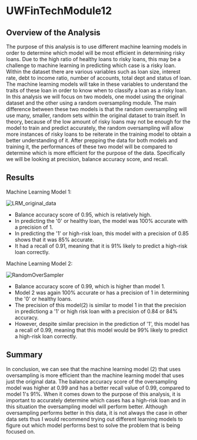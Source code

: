 # UWFinTechModule12

## Overview of the Analysis

The purpose of this analysis is to use different machine learning models in order to determine which model will be most efficient in determining risky loans. Due to the high ratio of healthy loans to risky loans, this may be a challenge to machine learning in predicting which case is a risky loan. Within the dataset there are various variables such as loan size, interest rate, debt to income ratio, number of accounts, total dept and status of loan. The machine learning models will take in these variables to understand the traits of these loan in order to know when to classify a loan as a risky loan. In this analysis we will focus on two models, one model using the original dataset and the other using a random oversampling module. The main difference between these two models is that the random oversampling will use many, smaller, random sets within the original dataset to train itself. In theory, because of the low amount of risky loans may not be enough for the model to train and predict accurately, the random oversampling will allow more instances of risky loans to be reiterate in the training model to obtain a better understanding of it. After prepping the data for both models and training it, the performances of these two model will be compared to determine which is more efficient for the purpose of the data. Specifically we will be looking at precision, balance accuracy score, and recall.


## Results


 Machine Learning Model 1:

![LRM_original_data](https://user-images.githubusercontent.com/61864923/196864994-de032bda-1d02-4642-8b51-8aff9fcab382.JPG)

  * Balance accuracy score of 0.95, which is relatively high.
  * In predicting the '0' or healthy loan, the model was 100% accurate with a precision of 1.
  * In predicting the '1' or high-risk loan, this model with a precision of 0.85 shows that it was 85% accurate.
  * It had a recall of 0.91, meaning that it is 91% likely to predict a high-risk loan correctly.





 Machine Learning Model 2:

![RandomOverSampler](https://user-images.githubusercontent.com/61864923/196865001-fc4e3e5c-c3ec-48e9-b95e-dd404399be9a.jpg)

  * Balance accuracy score of 0.99, which is higher than model 1.
  * Model 2 was again 100% accurate or has a precision of 1 in determining the '0' or healthy loans.
  * The precision of this model(2) is similar to model 1 in that the precision in predictiong a '1' or high risk loan with a precision of 0.84 or 84% accuracy.
  * However, despite similar precision in the prediction of '1', this model has a recall of 0.99, meaning that this model would be 99% likely to predict a high-risk loan correctly.
  
  
## Summary

In conclusion, we can see that the machine learning model (2) that uses oversampling is more efficient than the machine learning model that uses just the original data. The balance accuracy score of the oversampling model was higher at 0.99 and has a better recall value of 0.99, compared to model 1's 91%. When it comes down to the purpose of this analysis, it is important to accurately determine which cases has a high-risk loan and in this situation the oversampling model will perform better. Although oversampling performs better in this data, it is not always the case in other data sets thus I would recommend trying out different learning models to figure out which model performs best to solve the problem that is being focused on.

